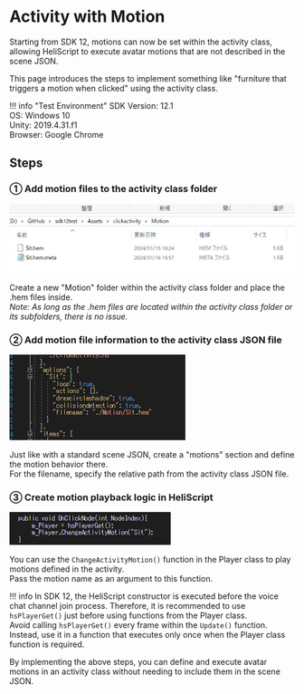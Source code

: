 # Activity with Motion

Starting from SDK 12, motions can now be set within the activity class, allowing HeliScript to execute avatar motions that are not described in the scene JSON.

This page introduces the steps to implement something like "furniture that triggers a motion when clicked" using the activity class.

!!! info "Test Environment"
    SDK Version: 12.1<br>
    OS: Windows 10<br>
    Unity: 2019.4.31.f1<br>
    Browser: Google Chrome<br>

## Steps

### ① Add motion files to the activity class folder

![ActivityWithMotion00](img/ActivityWithMotion00.jpg)

Create a new "Motion" folder within the activity class folder and place the .hem files inside.  
*Note: As long as the .hem files are located within the activity class folder or its subfolders, there is no issue.*

### ② Add motion file information to the activity class JSON file

![ActivityWithMotion01](img/ActivityWithMotion01.jpg)

Just like with a standard scene JSON, create a "motions" section and define the motion behavior there.  
For the filename, specify the relative path from the activity class JSON file.

### ③ Create motion playback logic in HeliScript

![ActivityWithMotion02](img/ActivityWithMotion02.jpg)

You can use the `ChangeActivityMotion()` function in the Player class to play motions defined in the activity.  
Pass the motion name as an argument to this function.

!!! info
    In SDK 12, the HeliScript constructor is executed before the voice chat channel join process. Therefore, it is recommended to use `hsPlayerGet()` just before using functions from the Player class.<br>
    Avoid calling `hsPlayerGet()` every frame within the `Update()` function. Instead, use it in a function that executes only once when the Player class function is required.

By implementing the above steps, you can define and execute avatar motions in an activity class without needing to include them in the scene JSON.
